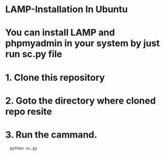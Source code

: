 # LAMP-Installation In Ubuntu

# You can install LAMP and phpmyadmin in your system by just run sc.py file

# 1. Clone this repository 

# 2. Goto the directory where cloned repo resite

# 3. Run the cammand.  

      python sc.py
